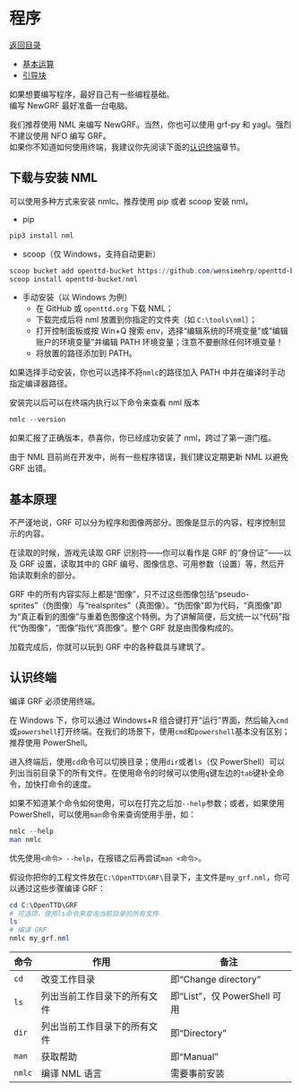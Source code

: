 # 程序

[返回目录](./catalogue.md)

- [基本运算](./code_functions.md)
- [引导块](./code_header.md)

如果想要编写程序，最好自己有一些编程基础。\
编写 NewGRF 最好准备一台电脑。

我们推荐使用 NML 来编写 NewGRF。当然，你也可以使用 grf-py 和 yagl。强烈不建议使用 NFO 编写 GRF。\
如果你不知道如何使用终端，我建议你先阅读下面的[认识终端](#认识终端)章节。

## 下载与安装 NML

可以使用多种方式来安装 nmlc。推荐使用 pip 或者 scoop 安装 nml。

- pip

```bash
pip3 install nml
```

- scoop（仅 Windows，支持自动更新）

```powershell
scoop bucket add openttd-bucket https://github.com/wensimehrp/openttd-bucket
scoop install openttd-bucket/nml
```

- 手动安装（以 Windows 为例）
  - 在 GitHub 或 `openttd.org` 下载 NML；
  - 下载完成后将 nml 放置到你指定的文件夹（如 `C:\tools\nml`）；
  - 打开控制面板或按 Win+Q 搜索 env，选择“编辑系统的环境变量”或“编辑账户的环境变量”并编辑 PATH 环境变量；注意不要删除任何环境变量！
  - 将放置的路径添加到 PATH。

如果选择手动安装，你也可以选择不将`nmlc`的路径加入 PATH 中并在编译时手动指定编译器路径。

安装完以后可以在终端内执行以下命令来查看 nml 版本

```powershell
nmlc --version
```

如果汇报了正确版本，恭喜你，你已经成功安装了 nml，跨过了第一道门槛。

由于 NML 目前尚在开发中，尚有一些程序错误，我们建议定期更新 NML 以避免 GRF 出错。

## 基本原理

不严谨地说，GRF 可以分为程序和图像两部分。图像是显示的内容，程序控制显示的内容。

在读取的时候，游戏先读取 GRF 识别符——你可以看作是 GRF 的“身份证”——以及 GRF 设置，读取其中的 GRF 编号、图像信息、可用参数（设置）等，然后开始读取剩余的部分。

GRF 中的所有内容实际上都是“图像”，只不过这些图像包括“pseudo-sprites”（伪图像）与“realsprites”（真图像）。“伪图像”即为代码，“真图像”即为“真正看到的图像”与重着色图像这个特例。为了讲解简便，后文统一以“代码”指代“伪图像”，“图像”指代“真图像”。整个 GRF 就是由图像构成的。

加载完成后，你就可以玩到 GRF 中的各种载具与建筑了。

## 认识终端

编译 GRF 必须使用终端。

在 Windows 下，你可以通过 Windows+R 组合键打开“运行”界面，然后输入`cmd`或`powershell`打开终端。在我们的场景下，使用`cmd`和`powershell`基本没有区别；推荐使用 PowerShell。

进入终端后，使用`cd`命令可以切换目录；使用`dir`或者`ls`（仅 PowerShell）可以列出当前目录下的所有文件。在使用命令的时候可以使用`q`键左边的`tab`键补全命令，加快打命令的速度。

如果不知道某个命令如何使用，可以在打完之后加`--help`参数；或者，如果使用 PowerShell，可以使用`man`命令来查询使用手册，如：

```powershell
nmlc --help
man nmlc
```

优先使用`<命令> --help`，在报错之后再尝试`man <命令>`。

假设你把你的工程文件放在`C:\OpenTTD\GRF\`目录下，主文件是`my_grf.nml`，你可以通过这些步骤编译 GRF：

```powershell
cd C:\OpenTTD\GRF
# 可选项，使用ls命令来查询当前目录的所有文件
ls
# 编译 GRF
nmlc my_grf.nml
```

| 命令   | 作用                         | 备注                        |
|--------|----------------------------|----------------------------|
| `cd`   | 改变工作目录                 | 即“Change directory”        |
| `ls`   | 列出当前工作目录下的所有文件 | 即“List”，仅 PowerShell 可用 |
| `dir`  | 列出当前工作目录下的所有文件 | 即“Directory”               |
| `man`  | 获取帮助                     | 即“Manual”                  |
| `nmlc` | 编译 NML 语言                | 需要事前安装                |
